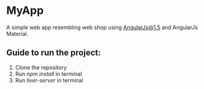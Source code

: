 # MyApp
A simple web app resembling web shop using AngularJs@1.5 and AngularJs Material.

## Guide to run the project:
 1. Clone the repository
 2. Run *npm install*  in terminal
 3. Run *liver-server* in terminal
            
            
